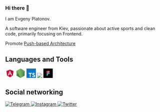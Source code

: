 ### Hi there 👋

I am Evgeny Platonov.

A software engineer from Kiev, passionate about active sports and clean code, primarily focusing on Frontend.

Promote [Push-based Architecture](https://medium.com/@thomasburlesonIA/push-based-architectures-with-rxjs-81b327d7c32d)

## Languages and Tools

<code><img height="30" src="https://raw.githubusercontent.com/github/explore/80688e429a7d4ef2fca1e82350fe8e3517d3494d/topics/angular/angular.png"></code>
<code><img height="30" src="https://raw.githubusercontent.com/github/explore/80688e429a7d4ef2fca1e82350fe8e3517d3494d/topics/nodejs/nodejs.png"></code>
<code><img height="30" src="https://raw.githubusercontent.com/github/explore/80688e429a7d4ef2fca1e82350fe8e3517d3494d/topics/typescript/typescript.png"></code>
<code><img height="30" src="https://habrastorage.org/webt/d0/g4/wj/d0g4wjovwabpzhaetmqydzwff1o.jpeg"></code>
<code><img height="30" src="https://raw.githubusercontent.com/github/explore/05d0f0dfceafd861bdf2b53559399dae7b2e2d8b/topics/figma/figma.png"></code>

## Social networking

<a href="https://t.me/ultramarine256" target="_blank">
  <img src="https://img.shields.io/badge/-Telegram-0088cc?style=flat-square&logo=telegram" alt="Telegram">
</a>
<a href="https://instagram.com/ultramar256" target="_blank">
  <img src="https://img.shields.io/badge/Instagram-E4405F?style=flat-square&logo=instagram&logoColor=white" alt="Instagram">
</a>
<a href="https://twitter.com/ultramarine256" target="_blank">
  <img src="https://img.shields.io/badge/-Twitter-1ca0f1?style=flat-square&labelColor=1ca0f1&logo=twitter&logoColor=white" alt="Twitter">
</a>


